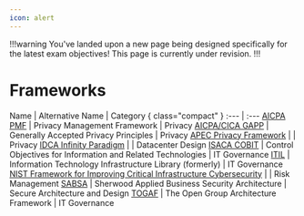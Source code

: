 ```yaml
---
icon: alert
---
```


!!!warning
You've landed upon a new page being designed specifically for the latest exam objectives! This page is currently under revision.
!!!

# Frameworks

Name | Alternative Name | Category { class="compact" }
:--- | :---
[AICPA PMF](/frameworks/aicpa-pmf.md) | Privacy Management Framework | Privacy
[AICPA/CICA GAPP](/frameworks/aicpa-cica-gapp.md) | Generally Accepted Privacy Principles | Privacy
[APEC Privacy Framework](/frameworks/apec-privacy-framework.md) | | Privacy
[IDCA Infinity Paradigm](/frameworks/idca-infinity-paradigm.md) | | Datacenter Design
[ISACA COBIT](/frameworks/isaca-cobit.md) | Control Objectives for Information and Related Technologies | IT Governance
[ITIL](/frameworks/itil.md) | Information Technology Infrastructure Library (formerly) | IT Governance
[NIST Framework for Improving Critical Infrastructure Cybersecurity](/frameworks/nist-framework-for-improving-critical-infrastructure-cybersecurity.md) | | Risk Management
[SABSA](/frameworks/sabsa.md) | Sherwood Applied Business Security Architecture | Secure Architecture and Design
[TOGAF](/frameworks/togaf.md) | The Open Group Architecture Framework | IT Governance